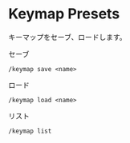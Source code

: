 # Keymap Presets
キーマップをセーブ、ロードします。

セーブ
```
/keymap save <name>
```

ロード
```
/keymap load <name>
```

リスト
```
/keymap list
```
